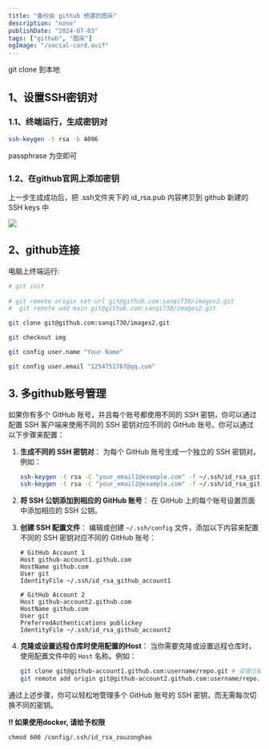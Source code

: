 ```yaml
---
title: "备份由 github 搭建的图床"
description: "none"
publishDate: "2024-07-03"
tags: ["github", "图床"]
ogImage: "/social-card.avif"
---
```

git clone 到本地
<!-- more --> 
## 1、**设置SSH密钥对**

### 1.1、终端运行，生成密钥对

```bash
ssh-keygen -t rsa -b 4096
```

passphrase 为空即可

### 1.2、在github官网上添加密钥
上一步生成成功后，把 .ssh文件夹下的 id_rsa.pub 内容拷贝到 github  新建的 SSH keys 中

![](https://i.730307.xyz/202407040237022.avif)



## 2、github连接
电脑上终端运行:
```bash
# git init
 
# git remote origin set-url git@github.com:sanqi730/images2.git
#  git remote add main git@github.com:sanqi730/images2.git

git clone git@github.com:sanqi730/images2.git

git checkout img

git config user.name "Your Name"

git config user.email "1254751767@qq.com"
```

## 3. 多github账号管理

如果你有多个 GitHub 账号，并且每个账号都使用不同的 SSH 密钥，你可以通过配置 SSH 客户端来使用不同的 SSH 密钥对应不同的 GitHub 账号。你可以通过以下步骤来配置：

1. **生成不同的 SSH 密钥对**： 为每个 GitHub 账号生成一个独立的 SSH 密钥对。例如：

   ```sh
   ssh-keygen -t rsa -C "your_email1@example.com" -f ~/.ssh/id_rsa_github_account1
   ssh-keygen -t rsa -C "your_email2@example.com" -f ~/.ssh/id_rsa_github_account2
   ```

2. **将 SSH 公钥添加到相应的 GitHub 账号**： 在 GitHub 上的每个账号设置页面中添加相应的 SSH 公钥。

3. **创建 SSH 配置文件**： 编辑或创建 `~/.ssh/config` 文件，添加以下内容来配置不同的 SSH 密钥对应不同的 GitHub 账号：

   ```config
   # GitHub Account 1
   Host github-account1.github.com
   HostName github.com
   User git
   IdentityFile ~/.ssh/id_rsa_github_account1
   
   # GitHub Account 2
   Host github-account2.github.com
   HostName github.com
   User git
   PreferredAuthentications publickey
   IdentityFile ~/.ssh/id_rsa_github_account2
   ```

4. **克隆或设置远程仓库时使用配置的Host**： 当你需要克隆或设置远程仓库时，使用配置文件中的 `Host` 名称。例如：

   ```sh
   git clone git@github-account1.github.com:username/repo.git # 会提示输入yes
   git remote add origin git@github-account2.github.com:username/repo.git
   ```

通过上述步骤，你可以轻松地管理多个 GitHub 账号的 SSH 密钥，而无需每次切换不同的密钥。

**!! 如果使用docker, 请给予权限**
```
chmod 600 /config/.ssh/id_rsa_zouzonghao
```
